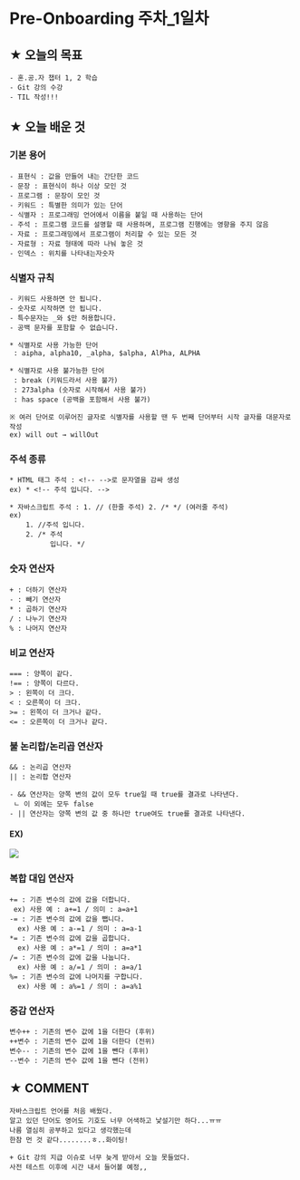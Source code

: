 # Pre-Onboarding 주차_1일차

## ★ 오늘의 목표

```
- 혼.공.자 챕터 1, 2 학습
- Git 강의 수강
- TIL 작성!!!
```

## ★ 오늘 배운 것

### 기본 용어
```
- 표현식 : 값을 만들어 내는 간단한 코드
- 문장 : 표현식이 하나 이상 모인 것
- 프로그램 : 문장이 모인 것
- 키워드 : 특별한 의미가 있는 단어
- 식별자 : 프로그래밍 언어에서 이름을 붙일 때 사용하는 단어
- 주석 : 프로그램 코드를 설명할 때 사용하며, 프로그램 진행에는 영향을 주지 않음
- 자료 : 프로그래밍에서 프로그램이 처리할 수 있는 모든 것
- 자료형 : 자료 형태에 따라 나눠 놓은 것
- 인덱스 : 위치를 나타내는자숫자
```

### 식별자 규칙
```
- 키워드 사용하면 안 됩니다.
- 숫자로 시작하면 안 됩니다.
- 특수문자는 _와 $만 허용합니다.
- 공백 문자를 포함할 수 없습니다.

* 식별자로 사용 가능한 단어
 : aipha, alpha10, _alpha, $alpha, AlPha, ALPHA

* 식별자로 사용 불가능한 단어
 : break (키워드라서 사용 불가)
 : 273alpha (숫자로 시작해서 사용 불가)
 : has space (공백을 포함해서 사용 불가)

※ 여러 단어로 이루어진 글자로 식별자를 사용할 땐 두 번째 단어부터 시작 글자를 대문자로 작성
ex) will out → willOut
```

### 주석 종류
```
* HTML 태그 주석 : <!-- -->로 문자열을 감싸 생성
ex) * <!-- 주석 입니다. -->

* 자바스크립트 주석 : 1. // (한줄 주석) 2. /* */ (여러줄 주석)
ex)
    1. //주석 입니다. 
    2. /* 주석
          입니다. */
```

### 숫자 연산자
```
+ : 더하기 연산자
- : 빼기 연산자
* : 곱하기 연산자
/ : 나누기 연산자
% : 나머지 연산자
```

### 비교 연산자
```
=== : 양쪽이 같다.
!== : 양쪽이 다르다.
> : 왼쪽이 더 크다.
< : 오른쪽이 더 크다.
>= : 왼쪽이 더 크거나 같다.
<= : 오른쪽이 더 크거나 같다.
```

### 불 논리합/논리곱 연산자
```
&& : 논리곱 연산자
|| : 논리합 연산자

- && 연산자는 양쪽 변의 값이 모두 true일 때 true를 결과로 나타낸다.
 ㄴ 이 외에는 모두 false
- || 연산자는 양쪽 변의 값 중 하나만 true여도 true를 결과로 나타낸다.
```

#### EX)
![](https://user-images.githubusercontent.com/117563796/200777521-605b0122-5568-4899-a7b9-3822bcb58979.png)

### 복합 대입 연산자
```
+= : 기존 변수의 값에 값을 더합니다.
 ex) 사용 예 : a+=1 / 의미 : a=a+1
-= : 기존 변수의 값에 값을 뺍니다.
  ex) 사용 예 : a-=1 / 의미 : a=a-1
*= : 기존 변수의 값에 값을 곱합니다.
  ex) 사용 예 : a*=1 / 의미 : a=a*1
/= : 기존 변수의 값에 값을 나눕니다.
  ex) 사용 예 : a/=1 / 의미 : a=a/1
%= : 기존 변수의 값에 나머지를 구합니다.
  ex) 사용 예 : a%=1 / 의미 : a=a%1
```

### 증감 연산자
```
변수++ : 기존의 변수 값에 1을 더한다 (후위)
++변수 : 기존의 변수 값에 1을 더한다 (전위)
변수-- : 기존의 변수 값에 1을 뺀다 (후위)
--변수 : 기존의 변수 값에 1을 뺀다 (전위)
```

## ★ COMMENT
```
자바스크립트 언어를 처음 배웠다.
알고 있던 단어도 영어도 기호도 너무 어색하고 낯설기만 하다...ㅠㅠ
나름 열심히 공부하고 있다고 생각했는데
한참 먼 것 같다........ㅎ..화이팅!

+ Git 강의 지급 이슈로 너무 늦게 받아서 오늘 못들었다.
사전 테스트 이후에 시간 내서 들어볼 예정,,
```





